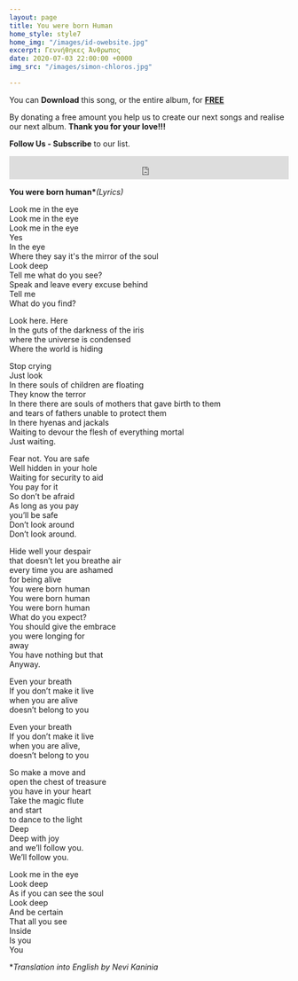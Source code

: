 ```yaml
---
layout: page
title: You were born Human
home_style: style7
home_img: "/images/id-owebsite.jpg"
excerpt: Γεννήθηκες Άνθρωπος
date: 2020-07-03 22:00:00 +0000
img_src: "/images/simon-chloros.jpg"

---
```

You can **Download** this song, or the entire album, for <a href="https://imperfectid.bandcamp.com/album/imperfect-id/" target="blank"> **FREE**</a>

By donating a free amount you help us to create our next songs and realise our next album. **Thank you for your love!!!**

**Follow Us - Subscribe** to our list.

<iframe style="border: 0; width: 100%; height: 42px;" src="https://bandcamp.com/EmbeddedPlayer/album=2634321029/size=small/bgcol=ffffff/linkcol=0687f5/track=3328412059/transparent=true/" seamless><a href="http://imperfectid.bandcamp.com/album/imperfect-id">Imperfect ID by Imperfect ID</a></iframe>

__You were born human*___(Lyrics)_

Look me in the eye  
Look me in the eye  
Look me in the eye  
Yes  
In the eye  
Where they say it's the mirror of the soul  
Look deep  
Tell me what do you see?  
Speak and leave every excuse behind  
Tell me  
What do you find?

Look here. Here  
In the guts of the darkness of the iris  
where the universe is condensed  
Where the world is hiding

Stop crying  
Just look  
In there souls of children are floating  
They know the terror  
In there there are souls of mothers that gave birth to them  
and tears of fathers unable to protect them  
In there hyenas and jackals  
Waiting to devour the flesh of everything mortal  
Just waiting.

Fear not. You are safe  
Well hidden in your hole  
Waiting for security to aid  
You pay for it  
So don’t be afraid  
As long as you pay  
you’ll be safe  
Don’t look around  
Don’t look around.

Hide well your despair  
that doesn’t let you breathe air  
every time you are ashamed  
for being alive  
You were born human  
You were born human  
You were born human  
What do you expect?  
You should give the embrace  
you were longing for  
away  
You have nothing but that  
Anyway.

Even your breath  
If you don’t make it live  
when you are alive  
doesn’t belong to you

Even your breath  
If you don’t make it live  
when you are alive,  
doesn’t belong to you

So make a move and  
open the chest of treasure  
you have in your heart  
Take the magic flute  
and start  
to dance to the light  
Deep  
Deep with joy  
and we’ll follow you.  
We’ll follow you.

Look me in the eye  
Look deep  
As if you can see the soul  
Look deep  
And be certain  
That all you see  
Inside  
Is you  
You

\*_Translation into English by Nevi Kaninia_